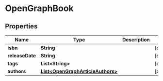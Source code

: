 
# OpenGraphBook

## Properties
Name | Type | Description | Notes
------------ | ------------- | ------------- | -------------
**isbn** | **String** |  |  [optional]
**releaseDate** | **String** |  |  [optional]
**tags** | **List&lt;String&gt;** |  |  [optional]
**authors** | [**List&lt;OpenGraphArticleAuthors&gt;**](OpenGraphArticleAuthors.md) |  |  [optional]



